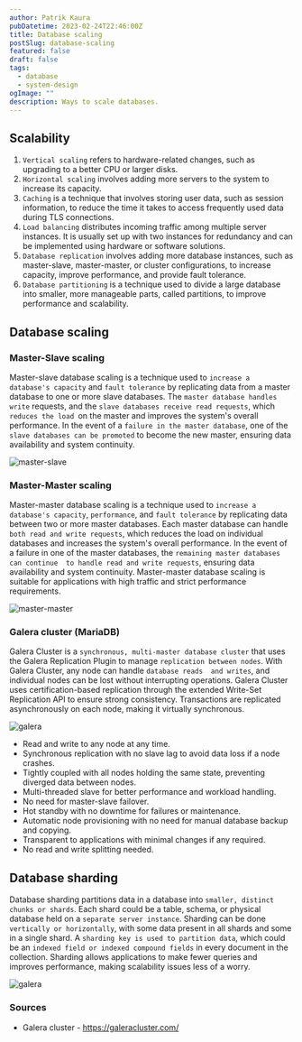 ```yaml
---
author: Patrik Kaura
pubDatetime: 2023-02-24T22:46:00Z
title: Database scaling
postSlug: database-scaling
featured: false
draft: false
tags:
  - database
  - system-design
ogImage: ""
description: Ways to scale databases.
---
```


## Scalability

1. `Vertical scaling` refers to hardware-related changes, such
   as upgrading to a better CPU or larger disks.
2. `Horizontal scaling` involves adding more servers to the system to increase its capacity.
3. `Caching` is a technique that involves storing user data, such as session information, to reduce the time it takes to access frequently used data during TLS connections.
4. `Load balancing` distributes incoming traffic among multiple server instances.
   It is usually set up with two instances for redundancy and can be implemented using hardware or software solutions.
5. `Database replication` involves adding more database instances, such as master-slave, master-master,
   or cluster configurations, to increase capacity, improve performance, and provide fault tolerance.
6. `Database partitioning` is a technique used to divide a large database into smaller, more manageable parts,
   called partitions, to improve performance and scalability.

## Database scaling

### Master-Slave scaling

Master-slave database scaling is a technique used to `increase a database's capacity` and `fault tolerance` by
replicating data from a master database to one or more slave databases. The `master database handles write` requests,
and the `slave databases receive read requests`, which `reduces the load `on the master and improves the system's
overall performance. In the event of a `failure in the master database`, one of the `slave databases can be promoted`
to become the new master, ensuring data availability and system continuity.

![master-slave](/assets/db/db-master-slave.png)

### Master-Master scaling

Master-master database scaling is a technique used to `increase a database's capacity`, `performance`, and
`fault tolerance` by replicating data between two or more master databases. Each master database can handle
`both read and write requests`, which reduces the load on individual databases and increases the system's overall
performance. In the event of a failure in one of the master databases, the `remaining master databases can continue 
to handle read and write requests`, ensuring data availability and system continuity. Master-master database
scaling is suitable for applications with high traffic and strict performance requirements.

![master-master](/assets/db/db-master-master.png)

### Galera cluster (MariaDB)

Galera Cluster is a `synchronous, multi-master database cluster` that uses the Galera Replication
Plugin to manage `replication between nodes`. With Galera Cluster, any node can handle `database reads 
and writes`, and individual nodes can be lost without interrupting operations. Galera Cluster uses certification-based
replication through the extended Write-Set Replication API to ensure strong consistency.
Transactions are replicated asynchronously on each node, making it virtually synchronous.

![galera](/assets/db/db-galera.png)

- Read and write to any node at any time.
- Synchronous replication with no slave lag to avoid data loss if a node crashes.
- Tightly coupled with all nodes holding the same state, preventing diverged data between nodes.
- Multi-threaded slave for better performance and workload handling.
- No need for master-slave failover.
- Hot standby with no downtime for failures or maintenance.
- Automatic node provisioning with no need for manual database backup and copying.
- Transparent to applications with minimal changes if any required.
- No read and write splitting needed.

## Database sharding

Database sharding partitions data in a database into `smaller, distinct chunks or shards`. Each shard could be a table,
schema, or physical database held on a `separate server instance`. Sharding can be done `vertically or horizontally`,
with some data present in all shards and some in a single shard. A `sharding key is used to partition data`,
which could be an `indexed field or indexed compound fields` in every document in the collection. Sharding allows
applications to make fewer queries and improves performance, making scalability issues less of a worry.

![galera](/assets/db/sharding-1.png)

### Sources

- Galera cluster - https://galeracluster.com/

